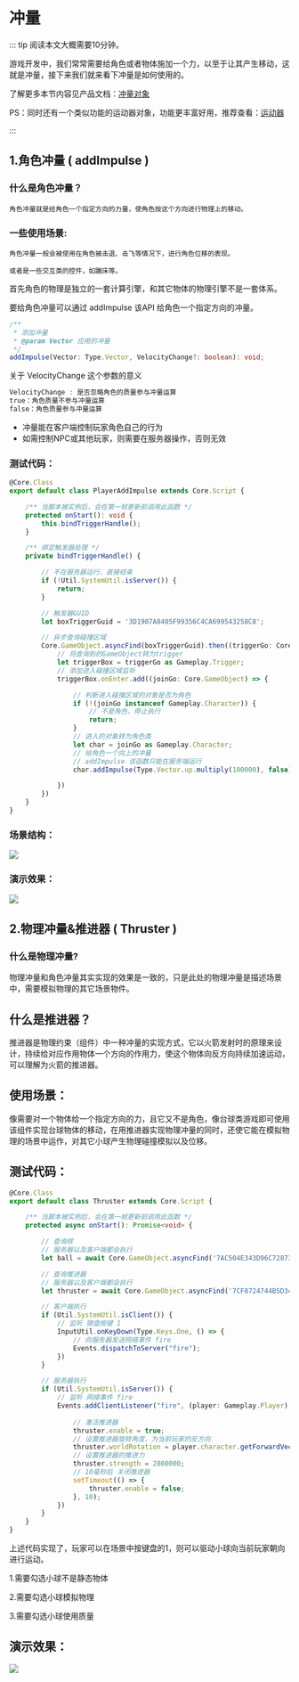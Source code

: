 # 冲量

::: tip 阅读本文大概需要10分钟。

游戏开发中，我们常常需要给角色或者物体施加一个力，以至于让其产生移动，这就是冲量，接下来我们就来看下冲量是如何使用的。

了解更多本节内容见产品文档：[冲量对象](https://docs.ark.online/MotionControlObjects/ImpulseObject.html)

PS：同时还有一个类似功能的运动器对象，功能更丰富好用，推荐查看：[运动器](https://docs.ark.online/MotionControlObjects/IntegratedMover.html)

:::

## 1.角色冲量 ( addImpulse )

### 什么是角色冲量？

```
角色冲量就是给角色一个指定方向的力量，使角色按这个方向进行物理上的移动。
```

### 一些使用场景:

```
角色冲量一般会被使用在角色被击退、击飞等情况下，进行角色位移的表现。

或者是一些交互类的控件，如蹦床等。
```

首先角色的物理是独立的一套计算引擎，和其它物体的物理引擎不是一套体系。

要给角色冲量可以通过 addImpulse 该API 给角色一个指定方向的冲量。

```ts
/**
 * 添加冲量
 * @param Vector 应用的冲量
 */
addImpulse(Vector: Type.Vector, VelocityChange?: boolean): void;
```

关于 VelocityChange 这个参数的意义

```ts
VelocityChange : 是否忽略角色的质量参与冲量运算
true：角色质量不参与冲量运算
false：角色质量参与冲量运算

```

* 冲量能在客户端控制玩家角色自己的行为
* 如需控制NPC或其他玩家，则需要在服务器操作，否则无效

### 测试代码：

```ts
@Core.Class
export default class PlayerAddImpulse extends Core.Script {

    /** 当脚本被实例后，会在第一帧更新前调用此函数 */
    protected onStart(): void {
        this.bindTriggerHandle();
    }

    /** 绑定触发器处理 */
    private bindTriggerHandle() {

        // 不在服务器运行，直接结束
        if (!Util.SystemUtil.isServer()) {
            return;
        }

        // 触发器GUID
        let boxTriggerGuid = '3D1907A8405F99356C4CA699543258C8';

        // 异步查询碰撞区域
        Core.GameObject.asyncFind(boxTriggerGuid).then((triggerGo: Core.GameObject) => {
            // 将查询到的GameObject转为trigger
            let triggerBox = triggerGo as Gameplay.Trigger;
            // 添加进入碰撞区域监听
            triggerBox.onEnter.add((joinGo: Core.GameObject) => {

                // 判断进入碰撞区域的对象是否为角色
                if (!(joinGo instanceof Gameplay.Character)) {
                    // 不是角色，停止执行
                    return;
                }
                // 进入的对象转为角色类
                let char = joinGo as Gameplay.Character;
                // 给角色一个向上的冲量
                // addImpulse 该函数只能在服务端运行
                char.addImpulse(Type.Vector.up.multiply(100000), false);

            })
        })
    }
}
```

### 场景结构：

![](https://cdn.233xyx.com/1681132841208_766.png)

### 演示效果：

![](https://cdn.233xyx.com/1681132841051_473.gif)

## 2.物理冲量&推进器 ( Thruster )

### 什么是物理冲量?

物理冲量和角色冲量其实实现的效果是一致的，只是此处的物理冲量是描述场景中，需要模拟物理的其它场景物件。

## 什么是推进器？

推进器是物理约束（组件）中一种冲量的实现方式，它以火箭发射时的原理来设计，持续给对应作用物体一个方向的作用力，使这个物体向反方向持续加速运动，可以理解为火箭的推进器。

## 使用场景：

像需要对一个物体给一个指定方向的力，且它又不是角色，像台球类游戏即可使用该组件实现台球物体的移动，在用推进器实现物理冲量的同时，还使它能在模拟物理的场景中运作，对其它小球产生物理碰撞模拟以及位移。

## 测试代码：

```TypeScript
@Core.Class
export default class Thruster extends Core.Script {

    /** 当脚本被实例后，会在第一帧更新前调用此函数 */
    protected async onStart(): Promise<void> {

        // 查询球
        // 服务器以及客户端都会执行
        let ball = await Core.GameObject.asyncFind('7AC504E343D96C7287310898F4877285');

        // 查询推进器
        // 服务器以及客户端都会执行
        let thruster = await Core.GameObject.asyncFind('7CF8724744B5D34A94BCC287C8C336B4') as Gameplay.PhysicsThruster;

        // 客户端执行
        if (Util.SystemUtil.isClient()) {
            // 监听 键盘按键 1
            InputUtil.onKeyDown(Type.Keys.One, () => {
                // 向服务器发送网络事件 fire
                Events.dispatchToServer("fire");
            })
        }

        // 服务器执行
        if (Util.SystemUtil.isServer()) {
            // 监听 网络事件 fire
            Events.addClientListener("fire", (player: Gameplay.Player) => {
                
                // 激活推进器
                thruster.enable = true;
                // 设置推进器旋转角度，为当前玩家的反方向
                thruster.worldRotation = player.character.getForwardVector().multiply(-1).toRotation();
                // 设置推进器的推进力
                thruster.strength = 2800000;
                // 10毫秒后 关闭推进器
                setTimeout(() => {
                    thruster.enable = false;
                }, 10);
            })
        }
    }
}
```

上述代码实现了，玩家可以在场景中按键盘的1，则可以驱动小球向当前玩家朝向进行运动。

1.需要勾选小球不是静态物体

2.需要勾选小球模拟物理

3.需要勾选小球使用质量

## 演示效果：

![](https://cdn.233xyx.com/1681132841157_825.gif)

